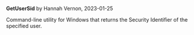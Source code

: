 ﻿**GetUserSid** by Hannah Vernon, 2023-01-25

Command-line utility for Windows that returns the Security Identifier of the specified user.

